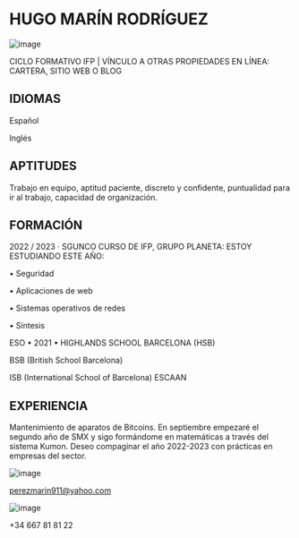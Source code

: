 # HUGO MARÍN RODRÍGUEZ

![image](https://user-images.githubusercontent.com/116158261/197500907-406a148c-6c2a-4062-96db-d835d442c9cd.png)

CICLO FORMATIVO IFP | VÍNCULO A OTRAS PROPIEDADES EN
LÍNEA: CARTERA, SITIO WEB O BLOG



## IDIOMAS

Español

Inglés



## APTITUDES

Trabajo en equipo, aptitud paciente, discreto y confidente, puntualidad para ir al trabajo, capacidad de organización.



## FORMACIÓN

2022 / 2023 · SGUNCO CURSO DE IFP, GRUPO PLANETA:
ESTOY ESTUDIANDO ESTE AÑO:

•	Seguridad

•	Aplicaciones de web

•	Sistemas operativos de redes

•	Síntesis 


ESO • 2021 • HIGHLANDS SCHOOL BARCELONA (HSB)

BSB (British School Barcelona)

ISB (International School of Barcelona) ESCAAN



## EXPERIENCIA

Mantenimiento de aparatos de Bitcoins.
En septiembre empezaré el segundo año de SMX y sigo formándome en matemáticas a través del sistema Kumon. Deseo compaginar el año 2022-2023 con prácticas en empresas del sector.



![image](https://user-images.githubusercontent.com/116158261/197499399-2711c132-940a-450a-94e6-da2d214f83d4.png) 

perezmarin911@yahoo.com


![image](https://user-images.githubusercontent.com/116158261/197499524-94426b30-2678-4321-8c04-92328c669588.png)
 
+34 667 81 81 22



